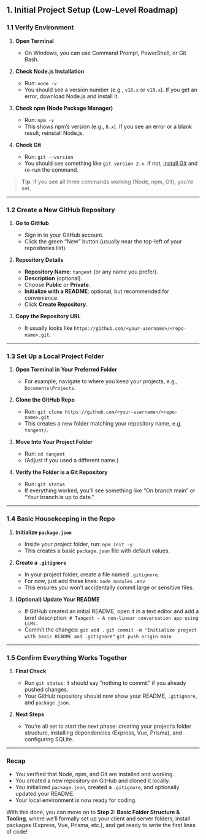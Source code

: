 ## 1. Initial Project Setup (Low-Level Roadmap)

### **1.1 Verify Environment**
1. **Open Terminal**
    - On Windows, you can use Command Prompt, PowerShell, or Git Bash.

2. **Check Node.js Installation**
    - Run:
        `node -v`
    - You should see a version number (e.g., `v16.x` or `v18.x`). If you get an error, download Node.js and install it.

3. **Check npm (Node Package Manager)**
    - Run:
        `npm -v`
    - This shows npm’s version (e.g., `8.x`). If you see an error or a blank result, reinstall Node.js.

4. **Check Git**
    - Run:
        `git --version`
    - You should see something like `git version 2.x`. If not, [install Git](https://git-scm.com/downloads) and re-run the command.

> **Tip**: If you see all three commands working (Node, npm, Git), you’re set.

---

### **1.2 Create a New GitHub Repository**

1. **Go to GitHub**
    - Sign in to your GitHub account.
    - Click the green “New” button (usually near the top-left of your repositories list).

2. **Repository Details**
    - **Repository Name**: `tangent` (or any name you prefer).
    - **Description** (optional).
    - Choose **Public** or **Private**.
    - **Initialize with a README**: optional, but recommended for convenience.
    - Click **Create Repository**.

3. **Copy the Repository URL**
    - It usually looks like `https://github.com/<your-username>/<repo-name>.git`.

---

### **1.3 Set Up a Local Project Folder**

1. **Open Terminal in Your Preferred Folder**
    - For example, navigate to where you keep your projects, e.g., `Documents\Projects`.

2. **Clone the GitHub Repo**

    - Run:
        `git clone https://github.com/<your-username>/<repo-name>.git`
    - This creates a new folder matching your repository name, e.g. `tangent/`.

3. **Move Into Your Project Folder**
    - Run:
        `cd tangent`
    - (Adjust if you used a different name.)

4. **Verify the Folder is a Git Repository**
    - Run:
        `git status`
    - If everything worked, you’ll see something like “On branch main” or “Your branch is up to date.”

---

### **1.4 Basic Housekeeping in the Repo**

1. **Initialize `package.json`**
    - Inside your project folder, run:
        `npm init -y`
    - This creates a basic `package.json` file with default values.

2. **Create a `.gitignore`**
    - In your project folder, create a file named `.gitignore`.
    - For now, just add these lines:
        `node_modules`
        `.env`
    - This ensures you won’t accidentally commit large or sensitive files.

3. **(Optional) Update Your README**
    - If GitHub created an initial README, open it in a text editor and add a brief description:
        `# Tangent - A non-linear conversation app using LLMs.`
    - Commit the changes:
        `git add .` 
        `git commit -m "Initialize project with basic README and .gitignore"` 
        `git push origin main`


---

### **1.5 Confirm Everything Works Together**

1. **Final Check**
    - Run `git status`: it should say “nothing to commit” if you already pushed changes.
    - Your GitHub repository should now show your README, `.gitignore`, and `package.json`.

2. **Next Steps**
    - You’re all set to start the next phase: creating your project’s folder structure, installing dependencies (Express, Vue, Prisma), and configuring SQLite.


---

### **Recap**
- You verified that Node, npm, and Git are installed and working.
- You created a new repository on GitHub and cloned it locally.
- You initialized `package.json`, created a `.gitignore`, and optionally updated your README.
- Your local environment is now ready for coding.

With this done, you can move on to **Step 2: Basic Folder Structure & Tooling**, where we’ll formally set up your client and server folders, install packages (Express, Vue, Prisma, etc.), and get ready to write the first lines of code!